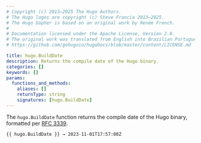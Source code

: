 ```yaml
---
# Copyright (c) 2013–2025 The Hugo Authors.
# The Hugo logos are copyright (c) Steve Francia 2013–2025.
# The Hugo Gopher is based on an original work by Renée French.
#
# Documentation licensed under the Apache License, Version 2.0.
# The original work was translated from English into Brazilian Portuguese.
# https://github.com/gohugoio/hugoDocs/blob/master/content/LICENSE.md

title: hugo.BuildDate
description: Returns the compile date of the Hugo binary.
categories: []
keywords: []
params:
  functions_and_methods:
    aliases: []
    returnType: string
    signatures: [hugo.BuildDate]
---
```


The `hugo.BuildDate` function returns the compile date of the Hugo binary, formatted per [RFC 3339].

[RFC 3339]: https://datatracker.ietf.org/doc/html/rfc3339

```go-html-template
{{ hugo.BuildDate }} → 2023-11-01T17:57:00Z
```
